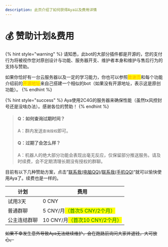 ```yaml
---
description: 此页介绍了如何获得Aya以及费用详情
---
```


# 💰 赞助计划&费用

{% hint style="warning" %}
请知悉，此bot的大部分插件都是开源的，您的支付行为将被视作您对原创设计与功能、服务器开支、维护者本身和维护与售后行为的支持与赞助。

如果你恰好有一台云服务器以及一定的学习能力，你也可以参照<mark style="color:orange;">致谢页</mark>和每个功能介绍前的<mark style="color:orange;">开源地址</mark>来自己搭建一个相似的bot（如果没有开源地址，表示这是原创功能）。
{% endhint %}

{% hint style="success" %}
Aya使用2C4G的服务器来确保性能（虽然tx风控封号还是没啥办法）。感谢各位的赞助！
{% endhint %}

> #### Q：如何查询过期时间？
>
> A：群内发送`查询授权`即可。
>
> #### Q：过期了会怎么样？
>
> A：机器人的绝大部分功能会表现出毫无反应，仅保留部分推送服务。请及时续费，会不定期清理长期没有授权的群聊。

目前有以下几种赞助方案，点击”[联系我(电脑QQ)](tencent://message/?uin=2423116072\&Site=\&Menu=yes)/[联系我(手机QQ)](mqqwpa://im/chat?chat\_type=wpa\&uin=2423116072\&version=1)“就可以愉快使用Aya了。续费也是一样的。

| 计划     | 费用                                                       |
| ------ | -------------------------------------------------------- |
| 试用3天   | 0 CNY                                                    |
| 普通群聊   | 5 CNY/月<mark style="color:green;">（首次5 CNY/2个月）</mark>   |
| 公主连结群聊 | 10 CNY/月<mark style="color:green;">（首次10 CNY/2个月）</mark> |

~~如果不幸发生意外导致Aya无法继续维护，会在跑路前询问大家并退钱，大可放心。~~
